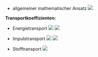 - allgemeiner mathematischer Ansatz
![](Pasted%20image%2020241023091717.png)

**Transportkoeffizienten:**
- Energietransport
![](Pasted%20image%2020241023091926.png)
![](Pasted%20image%2020241023091934.png)

- Impulstransport
![](Pasted%20image%2020241023092010.png)
![](Pasted%20image%2020241023092035.png)

- Stofftransport
![](Pasted%20image%2020241023095119.png)
